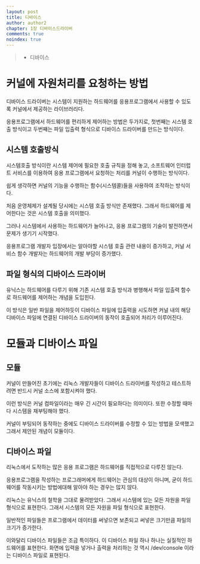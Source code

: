 ```yaml
---
layout: post
title: 디바이스 
author: author2
chapter: 1장 디바이스드라이버
comments: true
noindex: true
---
```

>- 디바이스 

# 커널에 자원처리를 요청하는 방법

디바이스 드라이버는 시스템이 지원하는 하드웨어를 응용프로그램에서 사용할 수 있도록 커널에서 제공하는 라이브러리다.

응용프로그램에서 하드웨어를 편리하게 제어하는 방법은 두가지로, 첫번째는 시스템 호출 방식이고 두번째는 파일 입출력 형식으로 디바이스 드라이버를 만드는 방식이다.

## 시스템 호출방식

시스템호출 방식이란 시스템 제어에 필요한 호출 규칙을 정해 놓고, 소프트웨어 인터럽트 서비스를 이용하여 응용 프로그램에서 요청하는 처리를 커널이 수행하는 방식이다.

쉽게 생각하면 커널의 기능을 수행하는 함수(시스템콜)들을 사용하여 조작하는 방식이다.

처음 운영체제가 설계될 당시에는 시스템 호출 방식만 존재했다. 그래서 하드웨어를 제어한다는 것은 시스템 호출을 의미했다.

그러나 시스템에서 사용하는 하드웨어가 늘어나고, 응용 프로그램의 기술이 발전하면서 문제가 생기기 시작했다.

응용프로그램 개발자 입장에서는 알아야할 시스템 호출 관련 내용이 증가하고, 커널 서비스 함수 개발자는 하드웨어의 개발 부담이 증가했다.

## 파일 형식의 디바이스 드라이버

유닉스는 하드웨어를 다루기 위해 기존 시스템 호출 방식과 병행해서 파일 입출력 함수로 하드웨어를 제어하는 개념을 도입힌다.

이 방식은 일반 파일을 제어하듯이 디바이스 파일에 입출력을 시도하면 커널 내의 해당 디바이스 파일에 연결된 디바이스 드라이버의 동작이 호출되어 처리가 이루어진다.

# 모듈과 디바이스 파일

## 모듈

커널이 만들어진 초기에는 리눅스 개발자들이 디바이스 드라이버를 작성하고 테스트하려면 반드시 커널 소스에 포함시켜야 했다.

이런 방식은 커널 컴파일이라는 매우 긴 시간이 필요하다는 의미이다. 또한 수정할 때마다 시스템을 재부팅해야 했다.

커널이 부팅되어 동작하는 중에도 디바이스 드라이버를 수정할 수 있는 방법을 모색했고 그래서 제안된 개념이 모듈이다.

## 디바이스 파일

리눅스에서 도작하는 많은 응용 프로그램은 하드웨어를 직접적으로 다루진 않는다.

응용프로그램을 작성하는 프로그래머에게 하드웨어는 관심의 대상이 아니며, 굳이 하드웨어를 작동시키는 방법에대해 알아야 하는 경우는 많지 않다.

리눅스는 유닉스의 철학을 그대로 물려받았다. 그래서 시스템에 있는 모든 자원을 파일 형식으로 표현한다. 그래서 시스템의 모든 자원을 파일 형식으로 표현한다.

일반적인 파일들은 프로그램에서 데이터를 써넣으면 보존되고 써넣은 크기만큼 파일의 크기가 증가한다.

이와달리 디바이스 파일들은 조금 특이하다. 이 디바이스 파일 하나 하나는 실질적인 하드웨어를 표현한다. 화면에 입력을 넣거나 출력을 처리하는 것 역시 /dev/console 이라는 디바이스 파일로 표현된다.
